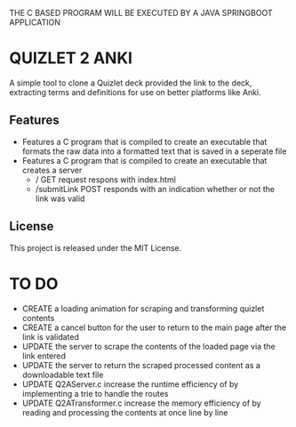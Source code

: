 THE C BASED PROGRAM WILL BE EXECUTED BY A JAVA SPRINGBOOT APPLICATION

# QUIZLET 2 ANKI

A simple tool to clone a Quizlet deck provided the link to the deck, extracting terms and definitions for use on better platforms like Anki.

## Features

- Features a C program that is compiled to create an executable that formats the raw data into a formatted text that is saved in a seperate file 
- Features a C program that is compiled to create an executable that creates a server
  - / GET request respons with index.html
  - /submitLink POST responds with an indication whether or not the link was valid
  
## License

This project is released under the MIT License.

# TO DO

- CREATE a loading animation for scraping and transforming quizlet contents
- CREATE a cancel button for the user to return to the main page after the link is validated
- UPDATE the server to scrape the contents of the loaded page via the link entered
- UPDATE the server to return the scraped processed content as a downloadable text file
- UPDATE Q2AServer.c increase the runtime efficiency of  by implementing a trie to handle the routes
- UPDATE Q2ATransformer.c increase the memory efficiency of by reading and processing the contents at once line by line
